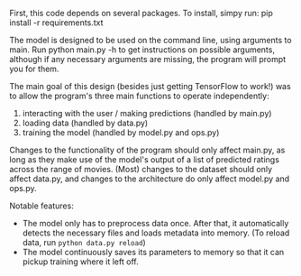First, this code depends on several packages. To install, simpy run:
    pip install -r requirements.txt

The model is designed to be used on the command line, using arguments to main.
Run
    python main.py -h
to get instructions on possible arguments, although if any necessary arguments
are missing, the program will prompt you for them.

The main goal of this design (besides just getting TensorFlow to work!) was to
allow the program's three main functions to operate independently:
1. interacting with the user / making predictions (handled by main.py)
2. loading data (handled by data.py)
3. training the model (handled by model.py and ops.py)

Changes to the functionality of the program should only affect main.py,
as long as they make use of the model's output of a list of predicted ratings
across the range of movies. (Most) changes to the dataset should only affect
data.py, and changes to the architecture do only affect model.py and ops.py.

Notable features:
- The model only has to preprocess data once. After that, it automatically
  detects the necessary files and loads metadata into memory. (To reload data, run ``python data.py reload``)
- The model continuously saves its parameters to memory so that it can pickup
  training where it left off.
